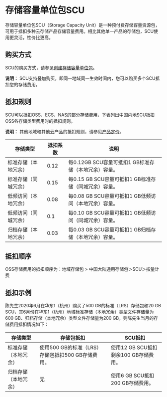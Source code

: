 # 存储容量单位包SCU

存储容量单位包SCU（Storage Capacity Unit）是一种预付费存储容量资源包，可用于抵扣多种云存储产品存储容量费用。相比其他单一产品的存储包，SCU使用更灵活，性价比更高。

## 购买方式

SCU的购买方式，请参见[创建存储容量单位包](/cn.zh-CN/块存储/存储容量单位包/创建存储容量单位包.md)。

**说明：** SCU支持叠加购买，即同一地域同一生效时间内，您可以购买多个SCU抵扣您的存储费用。

## 抵扣规则

SCU可以抵扣OSS、ECS、NAS的部分存储费用，下表列出中国内地SCU抵扣OSS各存储类型费用时的抵扣规则。

**说明：** 其他地域和其他云产品的抵扣规则，请参见[产品定价](https://www.aliyun.com/price/product#/ecs/detail)。

|存储类型|抵扣系数|说明|
|----|----|--|
|标准存储（本地冗余）|0.12|每0.12GB SCU容量可抵扣1 GB标准存储（本地冗余）容量。|
|标准存储（同城冗余）|0.15|每0.15 GB SCU容量可抵扣1 GB标准存储（同城冗余）容量。|
|低频访问（本地冗余）|0.08|每0.08 GB SCU容量可抵扣1 GB低频访问（本地冗余）容量。|
|低频访问（同城冗余）|0.1|每0.10 GB SCU容量可抵扣1 GB低频访问（同城冗余）容量。|
|归档存储（本地冗余）|0.03|每0.03 GB SCU容量可抵扣1 GB归档存储（本地冗余）容量。|

## 抵扣顺序

OSS存储费用的抵扣顺序为：地域存储包 \> 中国大陆通用存储包＞SCU＞按量计费

## 抵扣示例

陈先生2020年6月在华东1（杭州）购买了500 GB的标准（LRS）存储包和20 GB SCU，其6月份在华东1（杭州）地域标准存储（本地冗余）类型文件存储量为600 GB、归档存储（本地冗余）类型文件存储量为200 GB，则陈先生当月的存储费用抵扣情况如下：

|存储类型|存储包抵扣|SCU抵扣|
|----|-----|-----|
|标准存储（本地冗余）|使用500 GB的标准（LRS）存储包抵扣500 GB存储费用。|使用12 GB SCU抵扣剩余100 GB存储费用。|
|归档存储（本地冗余）|无|使用6 GB SCU抵扣200 GB存储费用。|


